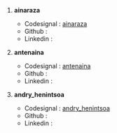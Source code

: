 1. **ainaraza**
    - Codesignal : [ainaraza](https://app.codesignal.com/profile/ainaraza)
    - Github : 
    - Linkedin : 

2. **antenaina**
    - Codesignal : [antenaina](https://app.codesignal.com/profile/antenaina)
    - Github : 
    - Linkedin :

3. **andry_henintsoa**
    - Codesignal : [andry_henintsoa](https://app.codesignal.com/profile/andry_henintsoa)
    - Github : 
    - Linkedin :
